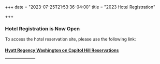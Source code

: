 +++
date = "2023-07-25T21:53:36-04:00"
title = "2023 Hotel Registration"

+++

### **Hotel Registration is Now Open**  
To access the hotel reservation site, please use the following link:  
#### [Hyatt Regency Washington on Capitol Hill Reservations](https://www.hyatt.com/en-US/group-booking/WASRW/G-SSH7)  
<hr width="100">  